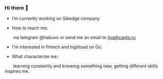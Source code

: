 ### Hi there 👋

<!--
**habuvo/habuvo** is a ✨ _special_ ✨ repository because its `README.md` (this file) appears on your GitHub profile.
-->

- I’m currently working on Sibedge company

- How to reach me: 

&nbsp;&nbsp;&nbsp;&nbsp;&nbsp;&nbsp;  via telegram @habuvo or send me an email to ilya@canto.ru
- I'm interested in fintech and highload on Go.

- What characterize me : 

&nbsp;&nbsp;&nbsp;&nbsp;&nbsp;&nbsp;  learning constantly and knewing something new, getting different skills inspires me.
